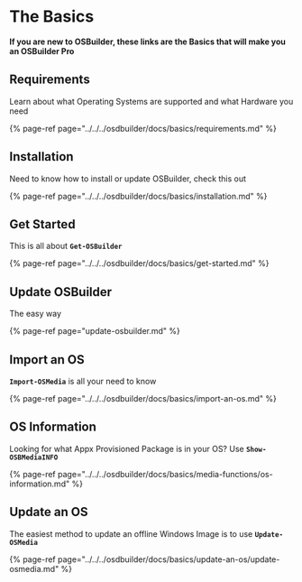 # The Basics

**If you are new to OSBuilder, these links are the Basics that will make you an OSBuilder Pro**

## Requirements

Learn about what Operating Systems are supported and what Hardware you need

{% page-ref page="../../../osdbuilder/docs/basics/requirements.md" %}

## Installation

Need to know how to install or update OSBuilder, check this out

{% page-ref page="../../../osdbuilder/docs/basics/installation.md" %}

## Get Started

This is all about **`Get-OSBuilder`**

{% page-ref page="../../../osdbuilder/docs/basics/get-started.md" %}

## Update OSBuilder

The easy way

{% page-ref page="update-osbuilder.md" %}

## Import an OS

**`Import-OSMedia`** is all your need to know

{% page-ref page="../../../osdbuilder/docs/basics/import-an-os.md" %}

## OS Information

Looking for what Appx Provisioned Package is in your OS?  Use **`Show-OSBMediaINFO`**

{% page-ref page="../../../osdbuilder/docs/basics/media-functions/os-information.md" %}

## Update an OS

The easiest method to update an offline Windows Image is to use **`Update-OSMedia`**

{% page-ref page="../../../osdbuilder/docs/basics/update-an-os/update-osmedia.md" %}

